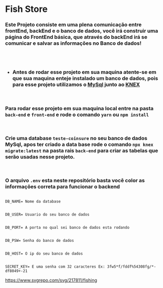 # Fish Store

### Este Projeto consiste em uma plena comunicação entre frontEnd, backEnd e o banco de dados, você irá construir uma página do FrontEnd básica, que através do backEnd irá se comunicar e salvar as informações no Banco de dados!

<br><br>

- ### Antes de rodar esse projeto em sua maquina atente-se em que sua maquina enteje instalado um banco de dados, pois para esse projeto utilizamos o [MySql](https://www.mysql.com/) junto ao [KNEX](https://knexjs.org/)


<br>

### Para rodar esse projeto em sua maquina local entre na pasta <code>back-end</code> e <code>front-end</code> e rode o comando <code>yarn</code> ou <code>npm install</code>

<br>

### Crie uma database <code>teste-coinsure</code> no seu banco de dados MySql, apos ter criado a data base rode o comando <code>npx knex migrate:latest</code> na pasta rais <code>back-end</code> para criar as tabelas que serão usadas nesse projeto.

<br>

### O arquivo <code>.env</code> esta neste repositório basta você color as informações correta para funcionar o backend

<code>
DB_NAME= Nome da database
<br>
DB_USER= Usuario do seu banco de dados
<br>
DB_PORT= A porta no qual sei banco de dados esta rodando
<br>
DB_PSW= Senha do banco de dados
<br>
DB_HOST= O ip do seu banco de dados
<br>
SECRET_KEY= E uma senha com 32 caracteres Ex: 3fw5*f/fddf%54308fg/*-df8049+-21
</code>

https://www.svgrepo.com/svg/217811/fishing
